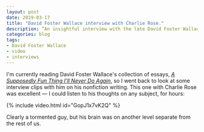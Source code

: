 ```yaml
---
layout: post
date: 2019-03-17
title: "David Foster Wallace interview with Charlie Rose."
description: “An insightful interview with the late David Foster Wallace.”
categories: blog
tags:
- David Foster Wallace
- video
- interviews
---
```


I'm currently reading David Foster Wallace's collection of essays, _[A Supposedly Fun Thing I'll Never Do Again](https://www.goodreads.com/book/show/6748)_, so I went back to look at some interview clips with him on his nonfiction writing. This one with Charlie Rose was excellent — I could listen to his thoughts on any subject, for hours:

{% include video.html id="GopJ1x7vK2Q" %}

Clearly a tormented guy, but his brain was on another level separate from the rest of us.
